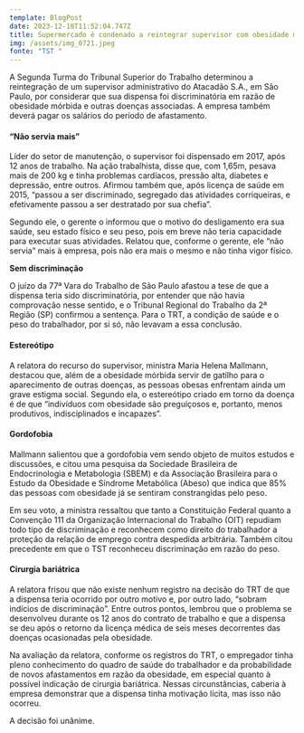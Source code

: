 ```yaml
---
template: BlogPost
date: 2023-12-18T11:52:04.747Z
title: Supermercado é condenado a reintegrar supervisor com obesidade mórbida
img: /assets/img_0721.jpeg
fonte: "TST "
---
```

A Segunda Turma do Tribunal Superior do Trabalho determinou a reintegração de um supervisor administrativo do Atacadão S.A., em São Paulo, por considerar que sua dispensa foi discriminatória em razão de obesidade mórbida e outras doenças associadas. A empresa também deverá pagar os salários do período de afastamento.

#### “Não servia mais”

Líder do setor de manutenção, o supervisor foi dispensado em 2017, após 12 anos de trabalho. Na ação trabalhista, disse que, com 1,65m, pesava mais de 200 kg e tinha problemas cardíacos, pressão alta, diabetes e depressão, entre outros. Afirmou também que, após licença de saúde em 2015, “passou a ser discriminado, segregado das atividades corriqueiras, e efetivamente passou a ser destratado por sua chefia”.

Segundo ele, o gerente o informou que o motivo do desligamento era sua saúde, seu estado físico e seu peso, pois em breve não teria capacidade para executar suas atividades. Relatou que, conforme o gerente, ele “não servia” mais à empresa, pois não era mais o mesmo e não tinha vigor físico.

**Sem discriminação**

O juízo da 77ª Vara do Trabalho de São Paulo afastou a tese de que a dispensa teria sido discriminatória, por entender que não havia comprovação nesse sentido, e o Tribunal Regional do Trabalho da 2ª Região (SP) confirmou a sentença. Para o TRT, a condição de saúde e o peso do trabalhador, por si só, não levavam a essa conclusão.

#### Estereótipo

A relatora do recurso do supervisor, ministra Maria Helena Mallmann, destacou que, além de a obesidade mórbida servir de gatilho para o aparecimento de outras doenças, as pessoas obesas enfrentam ainda um grave estigma social. Segundo ela, o estereótipo criado em torno da doença é de que “indivíduos com obesidade são preguiçosos e, portanto, menos produtivos, indisciplinados e incapazes”.

#### Gordofobia

Mallmann salientou que a gordofobia vem sendo objeto de muitos estudos e discussões, e citou uma pesquisa da Sociedade Brasileira de Endocrinologia e Metabologia (SBEM) e da Associação Brasileira para o Estudo da Obesidade e Síndrome Metabólica (Abeso) que indica que 85% das pessoas com obesidade já se sentiram constrangidas pelo peso.

Em seu voto, a ministra ressaltou que tanto a Constituição Federal quanto a Convenção 111 da Organização Internacional do Trabalho (OIT) repudiam todo tipo de discriminação e reconhecem como direito do trabalhador a proteção da relação de emprego contra despedida arbitrária. Também citou precedente em que o TST reconheceu discriminação em razão do peso.

#### Cirurgia bariátrica

A relatora frisou que não existe nenhum registro na decisão do TRT de que a dispensa teria ocorrido por outro motivo e, por outro lado, “sobram indícios de discriminação”. Entre outros pontos, lembrou que o problema se desenvolveu durante os 12 anos do contrato de trabalho e que a dispensa se deu após o retorno da licença médica de seis meses decorrentes das doenças ocasionadas pela obesidade.

Na avaliação da relatora, conforme os registros do TRT, o empregador tinha pleno conhecimento do quadro de saúde do trabalhador e da probabilidade de novos afastamentos em razão da obesidade, em especial quanto à possível indicação de cirurgia bariátrica. Nessas circunstâncias, caberia à empresa demonstrar que a dispensa tinha motivação lícita, mas isso não ocorreu.

A decisão foi unânime.